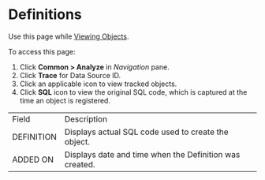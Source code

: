 # Definitions

<div class="use">

Use this page while [Viewing
Objects](../../../Migration/Construct/Use_Cases/View_Objects.htm).

</div>

To access this page:

1.  Click <span style="font-weight: bold;">Common \> Analyze</span> in
    <span style="font-style: italic;">Navigation</span> pane.
2.  Click <span style="font-weight: bold;">Trace</span> for Data Source
    ID.
3.  Click an applicable icon to view tracked objects.
4.  Click <span style="font-weight: bold;">SQL</span> icon to view the
    original SQL code, which is captured at the time an object is
    registered.

|            |                                                         |
| ---------- | ------------------------------------------------------- |
| Field      | Description                                             |
| DEFINITION | Displays actual SQL code used to create the object.     |
| ADDED ON   | Displays date and time when the Definition was created. |
